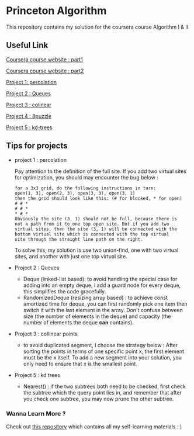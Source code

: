 # Princeton Algorithm

This repository contains my solution for the coursera course Algorithm I & II

## Useful Link

[Coursera course website : part1](https://www.coursera.org/learn/algorithms-part1/home/welcome)

[Coursera course website : part2](https://www.coursera.org/learn/algorithms-part2/home/welcome)

[Project 1: percolation](https://coursera.cs.princeton.edu/algs4/assignments/percolation/specification.php)

[Project 2 : Queues](https://coursera.cs.princeton.edu/algs4/assignments/queues/specification.php) 

[Project 3 : colinear](https://coursera.cs.princeton.edu/algs4/assignments/collinear/specification.php)

[Project 4 : 8puzzle](https://coursera.cs.princeton.edu/algs4/assignments/8puzzle/specification.php)

[Project 5 : kd-trees](https://coursera.cs.princeton.edu/algs4/assignments/kdtree/specification.php)

## Tips for projects

- project 1 : percolation

  Pay attention to the definition of the full site. If you add two virtual sites for optimization, you should may encounter the bug below :

  ```
  for a 3x3 grid, do the following instructions in turn:
  open(1, 3), open(2, 3), open(3, 3), open(3, 1)
  then the grid should look like this: (# for blocked, * for open)
  # # *
  # # *
  * # * 
  Obviously the site (3, 1) should not be full, because there is
  not a path from it to one top open site. But if you add two
  virtual sites, then the site (3, 1) will be connected with the
  bottom virtual site which is connected with the top virtual
  site through the straight line path on the right.
  ```

  To solve this, my solution is use two union-find, one with two virtual sites, and another with just one top virtual site. 

- Project 2 : Queues

  - Deque (linked-list based): to avoid handling the special case for adding into an empty deque, I add a guard node for every deque, this simplifies the code gracefully.
  - RandomizedDeque (resizing array based) : to achieve const amortized time for deque, you can first randomly pick one item then switch it with the last element in the array. Don't confuse between size (the number of elements in the deque) and capacity (the number of elements the deque **can** contains).

- Project 3 : collinear points

  - to avoid duplicated segment, I choose the strategy below : After sorting the points in terms of one specific point x, the first element must be the x itself. To add a new segment into your solution, you only need to ensure that x is the smallest point.

- Project 5 : kd trees
  
  - Nearest() : if the two subtrees both need to be checked, first check the subtree which the query point lies in, and remember that after you check one subtree, you may now prune the other subtree.

### Wanna Learn More ?

Check out [this repository](https://github.com/PKUFlyingPig/Self-learning-Computer-Science) which contains all my self-learning materials : )